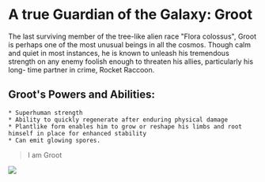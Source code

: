 # A true Guardian of the Galaxy: Groot

The last surviving member of the tree-like alien race "Flora colossus", Groot is perhaps one of the most unusual beings in all the cosmos. Though calm and quiet in most instances, he is known to unleash his tremendous strength on any enemy foolish enough to threaten his allies, particularly his long- time partner in crime, Rocket Raccoon.

## Groot's Powers and Abilities:

	* Superhuman strength
	* Ability to quickly regenerate after enduring physical damage
	* Plantlike form enables him to grow or reshape his limbs and root himself in place for enhanced stability
	* Can emit glowing spores.

> I am Groot

<img src="https://screenrant.com/wp-content/uploads/2017/05/Guardians-of-the-Galaxy-2-Groot-Baby-Groot.jpg"/>



